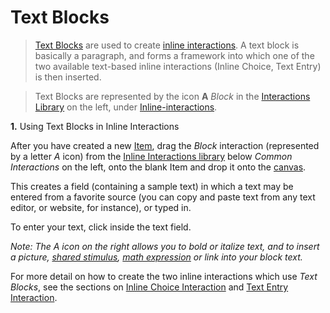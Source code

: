 # Text Blocks

>[Text Blocks](../appendix/glossary.md#text-block) are used to create [inline interactions](../appendix/glossary.md#inline-interactions). A text block is basically a paragraph, and forms a framework into which one of the two available text-based inline interactions (Inline Choice, Text Entry) is then inserted.

> Text Blocks are represented by the icon **A** *Block* in the [Interactions Library](../appendix/glossary.md#interactions-library) on the left, under [Inline-interactions](../appendix/glossary.md#inline-interactions).

   
**1.** Using Text Blocks in Inline Interactions

After you have created a new [Item](../appendix/glossary.md#item), drag the *Block* interaction (represented by a letter *A* icon) from the [Inline Interactions library](../appendix/glossary.md#inline-interactions-library) below *Common Interactions* on the left, onto the blank Item and drop it onto the [canvas](../appendix/glossary.md#canvas).

This creates a field (containing a sample text) in which a text may be entered from a favorite source (you can copy and paste text from any text editor, or website, for instance), or typed in.

To enter your text, click inside the text field.

*Note: The A icon on the right allows you to bold or italize text, and to insert a picture, [shared stimulus](../appendix/glossary.md#shared-stimulus), [math expression](../appendix/glossary.md#math-expression) or link into your block text.*

For more detail on how to create the two inline interactions which use *Text Blocks*, see the sections on [Inline Choice Interaction](../interactions/inline-choice-interaction.md) and [Text Entry Interaction](../interactions/text-entry-interaction.md).